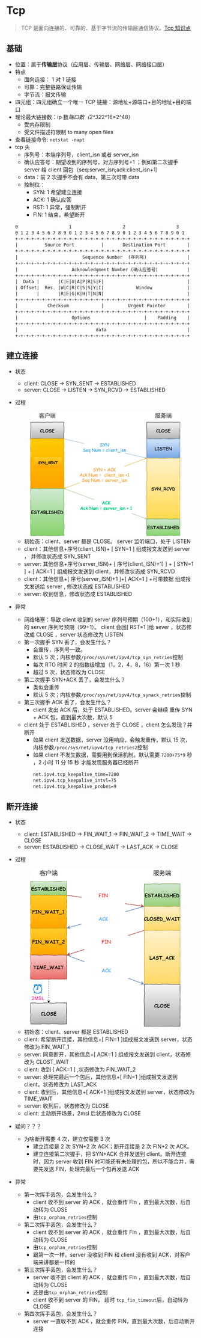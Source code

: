 # Tcp

> TCP 是面向连接的、可靠的、基于字节流的传输层通信协议。[Tcp 知识点](https://xiaolincoding.com/network/3_tcp/tcp_interview.html)

## 基础

- 位置：属于**传输层**协议（应用层、传输层、网络层、网络接口层）
- 特点
  - 面向连接： 1 对 1 链接
  - 可靠：完整链路保证传输
  - 字节流：报文传输
- 四元组：四元组确立一个唯一 TCP 链接：源地址+源端口+目的地址+目的端口
- 理论最大链接数：ip 数*端口数（2^32*2^16=2^48）
  - 受内存限制
  - 受文件描述符限制 to many open files
- 查看链接命令: `netstat -napt`
- tcp 头
  - 序列号：本端序列号，client_isn 或者 server_isn
  - 确认应答号：期望收到的序列号，对方序列号+1 ；例如第二次握手 server 给 client 回包（seq:server_isn;ack:client_isn+1）
  - data：前 2 次握手不会有 data，第三次可带 data
  - 控制位：
    - SYN: 1 希望建立连接
    - ACK: 1 确认应答
    - RST: 1 异常，强制断开
    - FIN: 1 结束，希望断开
  ```
  0                   1                   2                   3
  0 1 2 3 4 5 6 7 8 9 0 1 2 3 4 5 6 7 8 9 0 1 2 3 4 5 6 7 8 9 0 1
  +-+-+-+-+-+-+-+-+-+-+-+-+-+-+-+-+-+-+-+-+-+-+-+-+-+-+-+-+-+-+-+-+
  |          Source Port          |       Destination Port        |
  +-+-+-+-+-+-+-+-+-+-+-+-+-+-+-+-+-+-+-+-+-+-+-+-+-+-+-+-+-+-+-+-+
  |                        Sequence Number  (序列号)               |
  +-+-+-+-+-+-+-+-+-+-+-+-+-+-+-+-+-+-+-+-+-+-+-+-+-+-+-+-+-+-+-+-+
  |                    Acknowledgment Number (确认应答号）          |
  +-+-+-+-+-+-+-+-+-+-+-+-+-+-+-+-+-+-+-+-+-+-+-+-+-+-+-+-+-+-+-+-+
  |  Data |       |C|E|U|A|P|R|S|F|                               |
  | Offset|  Res. |W|C|R|C|S|S|Y|I|            Window             |
  |       |       |R|E|G|K|H|T|N|N|                               |
  +-+-+-+-+-+-+-+-+-+-+-+-+-+-+-+-+-+-+-+-+-+-+-+-+-+-+-+-+-+-+-+-+
  |           Checksum            |         Urgent Pointer        |
  +-+-+-+-+-+-+-+-+-+-+-+-+-+-+-+-+-+-+-+-+-+-+-+-+-+-+-+-+-+-+-+-+
  |                    Options                    |    Padding    |
  +-+-+-+-+-+-+-+-+-+-+-+-+-+-+-+-+-+-+-+-+-+-+-+-+-+-+-+-+-+-+-+-+
  |                             data                              |
  +-+-+-+-+-+-+-+-+-+-+-+-+-+-+-+-+-+-+-+-+-+-+-+-+-+-+-+-+-+-+-+-+
  ```

## 建立连接

- 状态
  - client: CLOSE -> SYN_SENT -> ESTABLISHED
  - server: CLOSE -> LISTEN -> SYN_RCVD -> ESTABLISHED
- 过程

  <div align="center"><img src='../images/tcp-connection.png' width=400 alt=''> </img></div>

  - 初始态：client、server 都是 CLOSE。 server 监听端口，处于 LISTEN
  - client：其他信息+序号(client_ISN)+ [ SYN=1 ] 组成报文发送到 server ， 并修改状态成 SYN_SENT
  - server: 其他信息+序号(server_ISN)+ [ 序号(client_ISN)+1) ] + [ SYN=1 ] + [ ACK=1 ] 组成报文发送到 client，并修改状态成 SYN_RCVD
  - client：其他信息+[ 序号(server_ISN)+1 ]+[ ACK=1 ] +可带数据 组成报文发送给 server , 修改状态成 ESTABLISHED
  - server: 收到信息，修改状态成 ESTABLISHED

- 异常
  - 网络堵塞：导致 client 收到的 server 序列号预期（100+1），和实际收到的 server 序列号预期（99+1）。 client 会回[ RST=1 ]给 sever ，状态修改成 CLOSE ，server 状态修改为 LISTEN
  - 第一次握手 SYN 丢了，会发生什么？
    - 会重传，序列号一致。
    - 默认 5 次；内核参数`/proc/sys/net/ipv4/tcp_syn_retries`控制
    - 每次 RTO 时间 2 的指数级增加（1，2，4，8，16）第一次 1 秒
    - 超过 5 次，状态修改为 CLOSE
  - 第二次握手 SYN+ACK 丢了，会发生什么？
    - 类似会重传
    - 默认 5 次；内核参数`/proc/sys/net/ipv4/tcp_synack_retries`控制
  - 第三次握手 ACK 丢了，会发生什么？
    - client 发出 ACK 后，处于 ESTABLISHED。server 会继续 重传 SYN + ACK 包，直到最大次数，默认 5
  - client 处于 ESTABLISHED ，server 处于 CLOSE ，client 怎么发现？并断开
    - 如果 client 发送数据，server 没用响应，会触发重传，默认 15 次，内核参数`/proc/sys/net/ipv4/tcp_retries2`控制
    - 如果 client 不发生数据，需要用到保活机制。默认需要 `7200+75*9` 秒 ，2 小时 11 分 15 秒 才能发现服务器已经断开
      ```
      net.ipv4.tcp_keepalive_time=7200
      net.ipv4.tcp_keepalive_intvl=75
      net.ipv4.tcp_keepalive_probes=9
      ```

## 断开连接

- 状态
  - client: ESTABLISHED -> FIN_WAIT_1 -> FIN_WAIT_2 -> TIME_WAIT -> CLOSE
  - server: ESTABLISHED -> CLOSE_WAIT -> LAST_ACK -> CLOSE
- 过程

  <div align="center"><img src='../images/tcp-disconnection.png' width=400 alt=''> </img></div>

  - 初始态：client、server 都是 ESTABLISHED
  - client: 希望断开连接，其他信息+[ FIN=1 ]组成报文发送到 server，状态修改为 FIN_WAIT_1
  - server: 同意断开，其他信息+[ ACK=1 ] 组成报文发送到 client，状态修改为 CLOST_WAIT
  - client: 收到 [ ACK=1 ] ,状态修改为 FIN_WAIT_2
  - server: 处理完最后一个包后，其他信息+[ FIN=1 ]组成报文发送到 client，状态修改为 LAST_ACK
  - client: 收到后，其他信息+[ ACK=1 ]组成报文发送到 server，状态修改为 TIME_WAIT
  - server: 收到后，状态修改为 CLOSE
  - client: 主动断开场景，2msl 后状态修改为 CLOSE

- 疑问？？？

  - 为啥断开需要 4 次，建立仅需要 3 次
    - 建立连接是 2 次 SYN+2 次 ACK；断开连接是 2 次 FIN+2 次 ACK。
    - 建立连接第二次握手，把 SYN+ACK 合并发送到 client。断开连接时，因为 server 收到 FIN 时可能还有未处理的包，所以不能合并，需要先发送 FIN，处理完最后一个包再发送 ACK

- 异常
  - 第一次挥手丢包，会发生什么？
    - client 收不到 server 的 ACK ，就会重传 FIn ，直到最大次数，后自动转为 CLOSE
    - 由`tcp_orphan_retries`控制
  - 第二次挥手丢包，会发生什么？
    - client 收不到 server 的 ACK ，就会重传 FIn ，直到最大次数，后自动转为 CLOSE
    - 由`tcp_orphan_retries`控制
    - 跟第一次一样，server 没收到 FIN 和 client 没有收到 ACK，对客户端来讲都是一样的
  - 第三次挥手丢包，会发生什么？
    - server 收不到 client 的 ACK ，就会重传 FIn ，直到最大次数，后自动转为 CLOSE
    - 还是由`tcp_orphan_retries`控制
    - client 收不到 server 的 FIN， 超时 `tcp_fin_timeout`后，自动转为 CLOSE
  - 第四次挥手丢包，会发生什么？
    - server 一直收不到 ACK ，就会重传 FIN，直到最大次数，后自动断开连接
